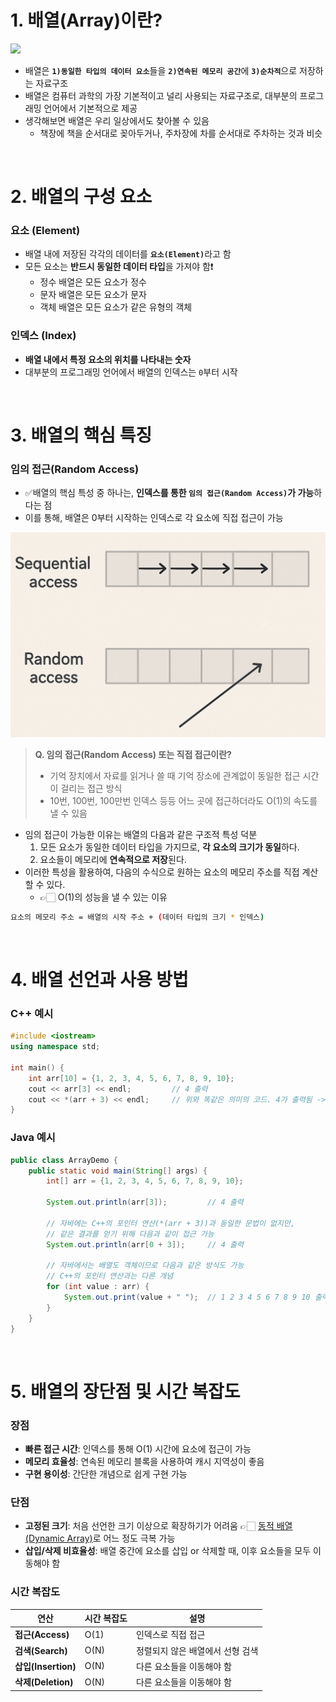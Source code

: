 # 1. 배열(Array)이란?

<img src="https://media.geeksforgeeks.org/wp-content/uploads/20230922124049/Array-data-structure.png" width="1200"/>  

- 배열은 <b>`1)동일한 타입의 데이터 요소`</b>들을 <b>`2)연속된 메모리 공간`</b>에 <b>`3)순차적`</b>으로 저장하는 자료구조
- 배열은 컴퓨터 과학의 가장 기본적이고 널리 사용되는 자료구조로, 대부분의 프로그래밍 언어에서 기본적으로 제공
- 생각해보면 배열은 우리 일상에서도 찾아볼 수 있음
    - 책장에 책을 순서대로 꽂아두거나, 주차장에 차를 순서대로 주차하는 것과 비슷  

<br>

# 2. 배열의 구성 요소
### 요소 (Element)

- 배열 내에 저장된 각각의 데이터를 <b>`요소(Element)`</b>라고 함
- 모든 요소는 <b>반드시 동일한 데이터 타입</b>을 가져야 함❗
    - 정수 배열은 모든 요소가 정수
    - 문자 배열은 모든 요소가 문자
    - 객체 배열은 모든 요소가 같은 유형의 객체

### 인덱스 (Index)

- <b>배열 내에서 특정 요소의 위치를 나타내는 숫자</b>
- 대부분의 프로그래밍 언어에서 배열의 인덱스는 `0`부터 시작

<br>

# 3. 배열의 핵심 특징
### 임의 접근(Random Access)

- ✅배열의 핵심 특성 중 하나는, <b>인덱스를 통한 `임의 접근(Random Access)`가 가능</b>하다는 점
- 이를 통해, 배열은 0부터 시작하는 인덱스로 각 요소에 직접 접근이 가능  

![Random Access](/Resources/Images/Random-Access.png)  

> <b>Q. 임의 접근(Random Access) 또는 직접 접근이란?</b>  
> - 기억 장치에서 자료를 읽거나 쓸 때 기억 장소에 관계없이 동일한 접근 시간이 걸리는 접근 방식  
> - 10번, 100번, 100만번 인덱스 등등 어느 곳에 접근하더라도 $\mathrm{O(1)}$의 속도를 낼 수 있음  

- 임의 접근이 가능한 이유는 배열의 다음과 같은 구조적 특성 덕분
    1. 모든 요소가 동일한 데이터 타입을 가지므로, <b>각 요소의 크기가 동일</b>하다.
    2. 요소들이 메모리에 <b>연속적으로 저장</b>된다.
- 이러한 특성을 활용하여, 다음의 수식으로 원하는 요소의 메모리 주소를 직접 계산할 수 있다.
    - 👉🏻 $\mathrm{O(1)}$의 성능을 낼 수 있는 이유  

```bash
요소의 메모리 주소 = 배열의 시작 주소 + (데이터 타입의 크기 * 인덱스)
```  

<br>

# 4. 배열 선언과 사용 방법
### C++ 예시

```cpp
#include <iostream>
using namespace std;

int main() {
	int arr[10] = {1, 2, 3, 4, 5, 6, 7, 8, 9, 10};
	cout << arr[3] << endl;         // 4 출력
	cout << *(arr + 3) << endl;     // 위와 똑같은 의미의 코드. 4가 출력됨 -> "임의 접근 공식"
}
```  

### Java 예시

```java
public class ArrayDemo {
    public static void main(String[] args) {
        int[] arr = {1, 2, 3, 4, 5, 6, 7, 8, 9, 10};
        
        System.out.println(arr[3]);         // 4 출력
        
        // 자바에는 C++의 포인터 연산(*(arr + 3))과 동일한 문법이 없지만,
        // 같은 결과를 얻기 위해 다음과 같이 접근 가능
        System.out.println(arr[0 + 3]);     // 4 출력
        
        // 자바에서는 배열도 객체이므로 다음과 같은 방식도 가능
        // C++의 포인터 연산과는 다른 개념
        for (int value : arr) {
            System.out.print(value + " ");  // 1 2 3 4 5 6 7 8 9 10 출력
        }
    }
}
```  

<br>

# 5. 배열의 장단점 및 시간 복잡도
### 장점
- <b>빠른 접근 시간</b>: 인덱스를 통해 $\mathrm{O(1)}$ 시간에 요소에 접근이 가능
- <b>메모리 효율성</b>: 연속된 메모리 블록을 사용하여 캐시 지역성이 좋음
- <b>구현 용이성</b>: 간단한 개념으로 쉽게 구현 가능

### 단점
- <b>고정된 크기</b>: 처음 선언한 크기 이상으로 확장하기가 어려움 👉🏻 [동적 배열(Dynamic Array)](https://blog.encrypted.gg/1090)로 어느 정도 극복 가능
- <b>삽입/삭제 비효율성</b>: 배열 중간에 요소를 삽입 or 삭제할 때, 이후 요소들을 모두 이동해야 함

### 시간 복잡도

| 연산 | 시간 복잡도 | 설명 |
| --- | --- | --- |
| <b>접근(Access)</b> | $\mathrm{O(1)}$ | 인덱스로 직접 접근 |
| <b>검색(Search)</b> | $\mathrm{O(N)}$ | 정렬되지 않은 배열에서 선형 검색 |
| <b>삽입(Insertion)</b> | $\mathrm{O(N)}$ | 다른 요소들을 이동해야 함 |
| <b>삭제(Deletion)</b> | $\mathrm{O(N)}$ | 다른 요소들을 이동해야 함 |  
